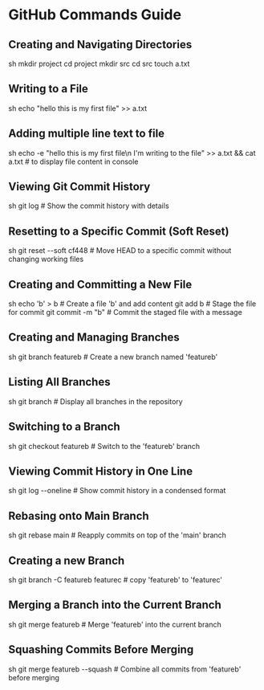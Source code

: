 # GitHub Commands Guide

## Creating and Navigating Directories
sh
mkdir project
cd project
mkdir src
cd src
touch a.txt


## Writing to a File
sh
echo "hello this is my first file" >> a.txt

## Adding multiple line text to file
sh
echo -e "hello this is my first file\n I'm writing to the file" >> a.txt && cat a.txt # to display file content in console

## Viewing Git Commit History
sh
git log  # Show the commit history with details

## Resetting to a Specific Commit (Soft Reset)
sh
git reset --soft cf448  # Move HEAD to a specific commit without changing working files


## Creating and Committing a New File
sh
echo 'b' > b  # Create a file 'b' and add content
git add b  # Stage the file for commit
git commit -m "b"  # Commit the staged file with a message

## Creating and Managing Branches
sh
git branch featureb  # Create a new branch named 'featureb'


## Listing All Branches
sh
git branch  # Display all branches in the repository

## Switching to a Branch
sh
git checkout featureb  # Switch to the 'featureb' branch

## Viewing Commit History in One Line
sh
git log --oneline  # Show commit history in a condensed format


## Rebasing onto Main Branch
sh
git rebase main  # Reapply commits on top of the 'main' branch

## Creating a new Branch 
sh
git branch -C featureb featurec  # copy 'featureb' to 'featurec'


## Merging a Branch into the Current Branch
sh
git merge featureb  # Merge 'featureb' into the current branch


## Squashing Commits Before Merging
sh
git merge featureb --squash  # Combine all commits from 'featureb' before merging

